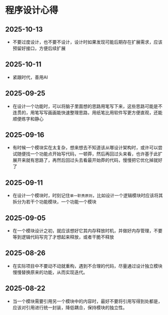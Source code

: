 # 程序设计心得

## 2025-10-13

- 不要过度设计，也不要不设计，设计时如果发现可能后期存在扩展需求，应该预留好接口，方便后续扩展

## 2025-10-11

- 紧跟时代，善用AI

## 2025-09-25

- 在设计一个功能时，可以将脑子里面想的思路用笔写下来，这些思路可能是不连贯的，用笔写写画画能快速整理思路，用纸笔比用软件写更方便直观，还能顺便练字和静心

## 2025-09-16

- 有时候一个模块实在太复杂，想来想去不知道该从哪设计架构时，或许可以尝试随便找一个功能点开始写代码，一顿莽，然后再回过头来看，也许基于此扩展开来就有思路了，再然后回过头去看最开始莽的代码，慢慢把它优化掉就好了

## 2025-09-11

- 在设计一个模块时，时刻记住`单一职责原则`，比如设计一个逻辑模块时应该将其拆分为若干个功能模块，一个功能一个模块

## 2025-09-05

- 在一个模块设计之初，就应该想好它其内存释放时机，并做好内存管理，不要等到逻辑代码写完了才想起来释放，或者干脆不释放

## 2025-08-26

- 在实际项目中不要动不动就重构，遇到不合理的代码，尽量通过设计独立模块慢慢替换原来的功能，从而实现迭代。

## 2025-08-22

- 当一个模块需要引用另一个模块中的内容时，最好不要将引用写得到处都是，应该对引用进行统一封装，降低耦合，保持模块的独立性。